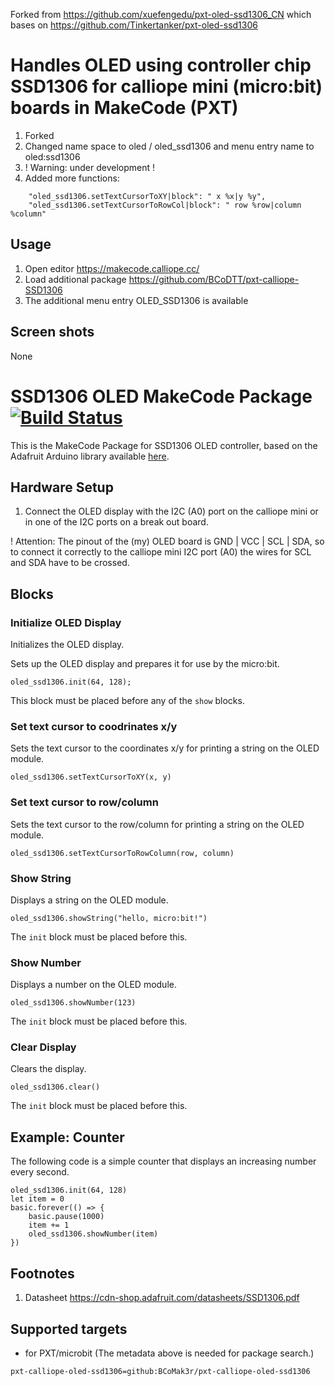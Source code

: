 Forked from https://github.com/xuefengedu/pxt-oled-ssd1306_CN which bases on https://github.com/Tinkertanker/pxt-oled-ssd1306

# Handles OLED using controller chip SSD1306 for calliope mini (micro:bit) boards in MakeCode (PXT)


1. Forked
2. Changed name space to oled / oled_ssd1306 and menu entry name to oled:ssd1306
3. ! Warning: under development !
4. Added more functions:
```
    "oled_ssd1306.setTextCursorToXY|block": " x %x|y %y",
    "oled_ssd1306.setTextCursorToRowCol|block": " row %row|column %column"
```
 
## Usage

1. Open editor https://makecode.calliope.cc/
2. Load additional package https://github.com/BCoDTT/pxt-calliope-SSD1306
3. The additional menu entry OLED_SSD1306 is available

## Screen shots

None


# SSD1306 OLED MakeCode Package [![Build Status](https://travis-ci.org/Tinkertanker/pxt-oled-ssd1306.svg?branch=master)](https://travis-ci.org/Tinkertanker/pxt-oled-ssd1306)

This is the MakeCode Package for SSD1306 OLED controller, based on the Adafruit Arduino library available [here](https://github.com/adafruit/Adafruit_SSD1306).

## Hardware Setup
1. Connect the OLED display with the I2C (A0) port on the calliope mini or in one of the I2C ports on a break out board.

! Attention: The pinout of the (my) OLED board is GND | VCC | SCL | SDA, so to connect it correctly to the calliope mini I2C port (A0) the wires for SCL and SDA have to be crossed.

## Blocks
### Initialize OLED Display
Initializes the OLED display.

Sets up the OLED display and prepares it for use by the micro:bit.

```sig
oled_ssd1306.init(64, 128);
```

This block must be placed before any of the ``show`` blocks.


### Set text cursor to coodrinates x/y
Sets the text cursor to the coordinates x/y for printing  a string on the OLED module.

```sig
oled_ssd1306.setTextCursorToXY(x, y)
```

### Set text cursor to row/column
Sets the text cursor to the row/column for printing  a string on the OLED module.

```sig
oled_ssd1306.setTextCursorToRowColumn(row, column)
```


### Show String
Displays a string on the OLED module.

```sig
oled_ssd1306.showString("hello, micro:bit!")
```

The ``init`` block must be placed before this.


### Show Number
Displays a number on the OLED module.

```sig
oled_ssd1306.showNumber(123)
```

The ``init`` block must be placed before this.


### Clear Display
Clears the display.

```sig
oled_ssd1306.clear()
```

The ``init`` block must be placed before this.

## Example: Counter
The following code is a simple counter that displays an increasing number every second.

```blocks
oled_ssd1306.init(64, 128)
let item = 0
basic.forever(() => {
    basic.pause(1000)
    item += 1
    oled_ssd1306.showNumber(item)
})
```

## Footnotes

1.  Datasheet https://cdn-shop.adafruit.com/datasheets/SSD1306.pdf

## Supported targets

* for PXT/microbit
(The metadata above is needed for package search.)


```package
pxt-calliope-oled-ssd1306=github:BCoMak3r/pxt-calliope-oled-ssd1306
```


